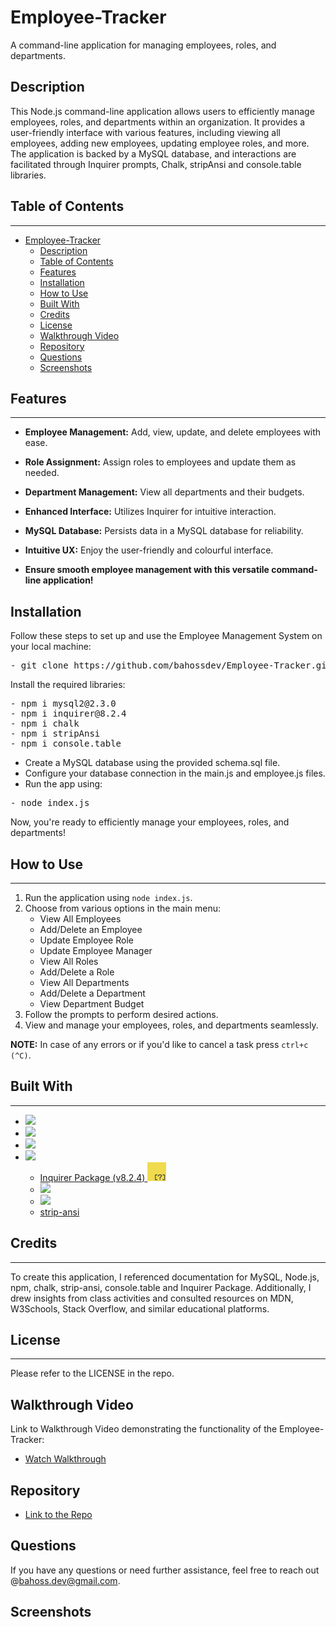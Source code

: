 # Employee-Tracker
     
A command-line application for managing employees, roles, and departments.

## Description

This Node.js command-line application allows users to efficiently manage employees, roles, and departments within an organization. It provides a user-friendly interface with various features, including viewing all employees, adding new employees, updating employee roles, and more. The application is backed by a MySQL database, and interactions are facilitated through Inquirer prompts, Chalk, stripAnsi and console.table libraries.

## Table of Contents
-----------------

- [Employee-Tracker](#employee-tracker)
  - [Description](#description)
  - [Table of Contents](#table-of-contents)
  - [Features](#features)
  - [Installation](#installation)
  - [How to Use](#how-to-use)
  - [Built With](#built-with)
  - [Credits](#credits)
  - [License](#license)
  - [Walkthrough Video](#walkthrough-video)
  - [Repository](#repository)
  - [Questions](#questions)
  - [Screenshots](#screenshots)

## Features
--------

*   **Employee Management:** Add, view, update, and delete employees with ease.
*   **Role Assignment:** Assign roles to employees and update them as needed.
*   **Department Management:** View all departments and their budgets.
*   **Enhanced Interface:** Utilizes Inquirer for intuitive interaction.
*   **MySQL Database:** Persists data in a MySQL database for reliability.
*   **Intuitive UX:** Enjoy the user-friendly and colourful interface.

*   **Ensure smooth employee management with this versatile command-line application!**

## Installation

Follow these steps to set up and use the Employee Management System on your local machine:
<pre>
- git clone https://github.com/bahossdev/Employee-Tracker.git 
</pre>
Install the required libraries:
<pre>
- npm i mysql2@2.3.0 
- npm i inquirer@8.2.4
- npm i chalk
- npm i stripAnsi
- npm i console.table
</pre>
- Create a MySQL database using the provided schema.sql file. 
- Configure your database connection in the main.js and employee.js files. 
- Run the app using:
<pre>
- node index.js
</pre>

Now, you're ready to efficiently manage your employees, roles, and departments!

## How to Use
----------

1.  Run the application using `node index.js`.
2.  Choose from various options in the main menu:
    *   View All Employees
    *   Add/Delete an Employee
    *   Update Employee Role
    *   Update Employee Manager
    *   View All Roles
    *   Add/Delete a Role
    *   View All Departments
    *   Add/Delete a Department
    *   View Department Budget
3.  Follow the prompts to perform desired actions.
4.  View and manage your employees, roles, and departments seamlessly.

**NOTE:** In case of any errors or if you'd like to cancel a task press `ctrl+c (^C)`.

## Built With
----------

*   [<img src="https://img.shields.io/badge/JavaScript-F7DF1E?style=for-the-badge&logo=javascript&logoColor=black" />](https://www.javascript.com)
*   [<img src="https://img.shields.io/badge/node.js-6DA55F?style=for-the-badge&logo=node.js&logoColor=white" />](https://nodejs.org/en)
*   [<img src="https://img.shields.io/badge/MySQL2 v2.3.0-005C84?style=for-the-badge&logo=mysql&logoColor=white" />](https://www.npmjs.com/package/mysql2)
*   [<img src="https://img.shields.io/badge/npm-CB3837?style=for-the-badge&logo=npm&logoColor=white" />](https://www.npmjs.com)
    *   [Inquirer Package (v8.2.4) <img src = "https://raw.githubusercontent.com/SBoudrias/Inquirer.js/master/assets/inquirer_readme.svg" width = '30' />](https://www.npmjs.com/package/inquirer/v/8.2.4)
    *   [<img src = "https://nodei.co/npm/console.table.png?downloads=true" height = '38'/>](https://www.npmjs.com/package/console.table)
    *   [<img src = "https://raw.githubusercontent.com/chalk/chalk/HEAD/media/logo.svg" width = '70' />](https://www.npmjs.com/package/chalk)
    *   [strip-ansi](https://www.npmjs.com/package/strip-ansi)

## Credits
-------

To create this application, I referenced documentation for MySQL, Node.js, npm, chalk, strip-ansi, console.table and Inquirer Package. Additionally, I drew insights from class activities and consulted resources on MDN, W3Schools, Stack Overflow, and similar educational platforms.

## License
-------
Please refer to the LICENSE in the repo.

## Walkthrough Video

Link to Walkthrough Video demonstrating the functionality of the Employee-Tracker:

- [Watch Walkthrough](https://drive.google.com/file/d/15MjlNN6rCtvgHZAyQ13Qe0ZWAOha0BVL/view?usp=share_link)

## Repository

- [Link to the Repo](https://github.com/bahossdev/Employee-Tracker)

## Questions

If you have any questions or need further assistance, feel free to reach out @[bahoss.dev@gmail.com](mailto:bahoss.dev@gmail.com).

## Screenshots

